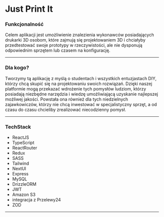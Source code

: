 # Just Print It

### Funkcjonalność

Celem aplikacji jest umożliwienie znalezienia wykonawców posiadających drukarki 3D osobom,
które zajmują się projektowaniem 3D i chciałyby przedtestować swoje prototypy w rzeczywistości,
ale nie dysponują odpowiednim sprzętem lub czasem na konfigurację.

---

### Dla kogo?

Tworzymy tą aplikację z myślą o studentach i wszystkich entuzjastach DIY,
którzy chcą skupić się na projektowaniu swoich rozwiązań.
Dzięki naszej platformie mogą przekazać wdrożenie tych pomysłów ludziom,
którzy posiadają niezbędne narzędzia i wiedzę umożliwiającą uzyskanie najlepszej możliwej jakości.
Powstała ona również dla tych niedzielnych zajawkowiczów,
którzy nie chcą inwestować w specjalistyczny sprzęt,
a od czasu do czasu chcieliby zrealizować niecodzienny pomysł.

---

### TechStack
- ReactJS
- TypeScript
- ReactRouter
- Redux
- SASS
- Tailwind
- NextUI
- Express
- MySQL
- DrizzleORM
- JWT
- Amazon S3
- integracja z Przelewy24
- ZOD

---